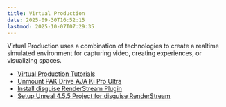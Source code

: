 ```yaml
---
title: Virtual Production
date: 2025-09-30T16:52:15
lastmod: 2025-10-07T07:29:35
---
```


Virtual Production uses a combination of technologies to create a realtime simulated environment for capturing video, creating experiences, or visualizing spaces.

- [Virtual Production Tutorials](./virtual-production-tutorials.md)
- [Unmount PAK Drive AJA Ki Pro Ultra](./unmount-drive-in-aja-ki-pro-ultra-video-recorder.md)
- [Install disguise RenderStream Plugin](./install-disguise-renderstream-plugin.md)
- [Setup Unreal 4.5.5 Project for disguise RenderStream](./setup-unreal-4-5-5-project-for-disguise-renderstream.md)
